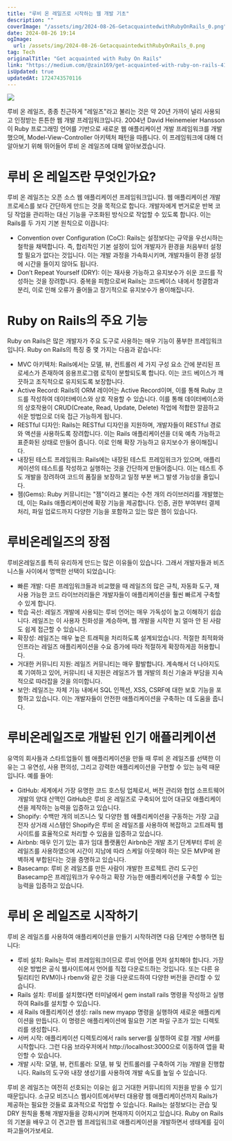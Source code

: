 ```yaml
---
title: "루비 온 레일즈로 시작하는 웹 개발 기초"
description: ""
coverImage: "/assets/img/2024-08-26-GetacquaintedwithRubyOnRails_0.png"
date: 2024-08-26 19:14
ogImage: 
  url: /assets/img/2024-08-26-GetacquaintedwithRubyOnRails_0.png
tag: Tech
originalTitle: "Get acquainted with Ruby On Rails"
link: "https://medium.com/@zain169/get-acquainted-with-ruby-on-rails-417c4494e45f"
isUpdated: true
updatedAt: 1724743570116
---
```



<img src="/assets/img/2024-08-26-GetacquaintedwithRubyOnRails_0.png" />

루비 온 레일즈, 종종 친근하게 "레일즈"라고 불리는 것은 약 20년 가까이 널리 사용되고 인정받는 튼튼한 웹 개발 프레임워크입니다. 2004년 David Heinemeier Hansson이 Ruby 프로그래밍 언어를 기반으로 새로운 웹 애플리케이션 개발 프레임워크를 개발했으며, Model-View-Controller 아키텍처 패턴을 따릅니다. 이 프레임워크에 대해 더 알아보기 위해 뛰어들어 루비 온 레일즈에 대해 알아보겠습니다.

# 루비 온 레일즈란 무엇인가요?

루비 온 레일즈는 오픈 소스 웹 애플리케이션 프레임워크입니다. 웹 애플리케이션 개발 프로세스를 보다 간단하게 만드는 것을 목적으로 합니다. 개발자에게 번거로운 반복 코딩 작업을 관리하는 대신 기능을 구조화된 방식으로 작업할 수 있도록 합니다. 이는 Rails를 두 가지 기본 원칙으로 이끕니다:

<div class="content-ad"></div>

- Convention over Configuration (CoC): Rails는 설정보다는 규약을 우선시하는 철학을 채택합니다. 즉, 합리적인 기본 설정이 있어 개발자가 환경을 처음부터 설정할 필요가 없다는 것입니다. 이는 개발 과정을 가속화시키며, 개발자들이 환경 설정에 시간을 들이지 않아도 됩니다.
- Don’t Repeat Yourself (DRY): 이는 재사용 가능하고 유지보수가 쉬운 코드를 작성하는 것을 장려합니다. 중복을 피함으로써 Rails는 코드베이스 내에서 청결함과 분리, 이로 인해 오류가 줄어들고 장기적으로 유지보수가 용이해집니다.

# Ruby on Rails의 주요 기능

Ruby on Rails은 많은 개발자가 주요 도구로 사용하는 매우 기능이 풍부한 프레임워크입니다. Ruby on Rails의 특징 중 몇 가지는 다음과 같습니다:

- MVC 아키텍처: Rails에서는 모델, 뷰, 컨트롤러 세 가지 구성 요소 간에 분리된 프로세스가 존재하여 응용프로그램 로직이 분할되도록 합니다. 이는 코드 베이스가 깨끗하고 조직적으로 유지되도록 보장합니다.
- Active Record: Rails의 ORM 레이어는 Active Record이며, 이를 통해 Ruby 코드를 작성하여 데이터베이스와 상호 작용할 수 있습니다. 이를 통해 데이터베이스와의 상호작용이 CRUD(Create, Read, Update, Delete) 작업에 적합한 깔끔하고 쉬운 방법으로 더욱 접근 가능하게 됩니다.
- RESTful 디자인: Rails는 RESTful 디자인을 지원하며, 개발자들이 RESTful 경로와 액션을 사용하도록 장려합니다. 이는 Rails 애플리케이션을 더욱 예측 가능하고 표준화된 상태로 만들어 줍니다. 이로 인해 확장 가능하고 유지보수가 용이해집니다.
- 내장된 테스트 프레임워크: Rails에는 내장된 테스트 프레임워크가 있으며, 애플리케이션의 테스트를 작성하고 실행하는 것을 간단하게 만들어줍니다. 이는 테스트 주도 개발을 장려하여 코드의 품질을 보장하고 일정 부분 버그 발생 가능성을 줄입니다.
- 젬(Gems): Ruby 커뮤니티는 "젬"이라고 불리는 수천 개의 라이브러리를 개발했는데, 이는 Rails 애플리케이션에 확장 기능을 제공합니다. 인증, 권한 부여부터 결제 처리, 파일 업로드까지 다양한 기능을 포함하고 있는 많은 젬이 있습니다.

<div class="content-ad"></div>

# 루비온레일즈의 장점

루비온레일즈를 특히 유리하게 만드는 많은 이유들이 있습니다. 그래서 개발자들과 비즈니스들 사이에서 명백한 선택이 되었습니다:

- 빠른 개발: 다른 프레임워크들과 비교했을 때 레일즈의 많은 규칙, 자동화 도구, 재사용 가능한 코드 라이브러리들은 개발자들이 애플리케이션을 훨씬 빠르게 구축할 수 있게 합니다.
- 학습 곡선: 레일즈 개발에 사용되는 루비 언어는 매우 가독성이 높고 이해하기 쉽습니다. 레일즈는 이 사용자 친화성을 계승하며, 웹 개발을 시작한 지 얼마 안 된 사람도 쉽게 접근할 수 있습니다.
- 확장성: 레일즈는 매우 높은 트래픽을 처리하도록 설계되었습니다. 적절한 최적화와 인프라는 레일즈 애플리케이션을 수요 증가에 따라 적절하게 확장하게끔 허용합니다.
- 거대한 커뮤니티 지원: 레일즈 커뮤니티는 매우 활발합니다. 계속해서 더 나아지도록 기여하고 있어, 커뮤니티 내 지원은 레일즈가 웹 개발의 최신 기술과 부담을 지속적으로 따라잡을 것을 의미합니다.
- 보안: 레일즈는 자체 기능 내에서 SQL 인젝션, XSS, CSRF에 대한 보호 기능을 포함하고 있습니다. 이는 개발자들이 안전한 애플리케이션을 구축하는 데 도움을 줍니다.

# 루비온레일즈로 개발된 인기 애플리케이션

<div class="content-ad"></div>

유역의 회사들과 스타트업들이 웹 애플리케이션을 만들 때 루비 온 레일즈를 선택한 이유는 그 유연성, 사용 편의성, 그리고 강력한 애플리케이션을 구현할 수 있는 능력 때문입니다. 예를 들어:

- GitHub: 세계에서 가장 유명한 코드 호스팅 업체로서, 버전 관리와 협업 소프트웨어 개발의 양대 산맥인 GitHub은 루비 온 레일즈로 구축되어 있어 대규모 애플리케이션을 제작하는 능력을 입증하고 있습니다.
- Shopify: 수백만 개의 비즈니스 및 다양한 웹 애플리케이션을 구동하는 가장 고급 전자 상거래 시스템인 Shopify은 루비 온 레일즈를 사용하여 복잡하고 고트래픽 웹사이트를 효율적으로 처리할 수 있음을 입증하고 있습니다.
- Airbnb: 매우 인기 있는 휴가 임대 플랫폼인 Airbnb은 개발 초기 단계부터 루비 온 레일즈를 사용하였으며 시간이 지남에 따라 스케일 아웃해야 하는 모든 MVP에 완벽하게 부합된다는 것을 증명하고 있습니다.
- Basecamp: 루비 온 레일즈를 만든 사람이 개발한 프로젝트 관리 도구인 Basecamp은 프레임워크가 우수하고 확장 가능한 애플리케이션을 구축할 수 있는 능력을 입증하고 있습니다.

# 루비 온 레일즈로 시작하기

루비 온 레일즈를 사용하여 애플리케이션을 만들기 시작하려면 다음 단계만 수행하면 됩니다:

<div class="content-ad"></div>

- 루비 설치: Rails는 루비 프레임워크이므로 루비 언어를 먼저 설치해야 합니다. 가장 쉬운 방법은 공식 웹사이트에서 언어를 직접 다운로드하는 것입니다. 또는 다른 유틸리티인 RVM이나 rbenv와 같은 것을 다운로드하여 다양한 버전을 관리할 수 있습니다.
- Rails 설치: 루비를 설치했다면 터미널에서 gem install rails 명령을 작성하고 실행하여 Rails를 설치할 수 있습니다.
- 새 Rails 애플리케이션 생성: rails new myapp 명령을 실행하여 새로운 애플리케이션을 만듭니다. 이 명령은 애플리케이션에 필요한 기본 파일 구조가 있는 디렉토리를 생성합니다.
- 서버 시작: 애플리케이션 디렉토리에서 rails server를 실행하여 로컬 개발 서버를 시작합니다. 그런 다음 브라우저에서 http://localhost:3000으로 이동하여 앱을 확인할 수 있습니다.
- 개발 시작: 모델, 뷰, 컨트롤러: 모델, 뷰 및 컨트롤러를 구축하여 기능 개발을 진행합니다. Rails의 도구와 내장 생성기를 사용하여 개발 속도를 높일 수 있습니다.

루비 온 레일즈는 여전히 선호되는 이유는 쉽고 거대한 커뮤니티의 지원을 받을 수 있기 때문입니다. 소규모 비즈니스 웹사이트에서부터 대용량 웹 애플리케이션까지 Rails가 제공하는 필요한 것들로 효과적으로 작업할 수 있습니다. Rails는 설정보다는 관습 및 DRY 원칙을 통해 개발자들을 강화시키며 현재까지 이어지고 있습니다. Ruby on Rails의 기본을 배우고 이 견고한 웹 프레임워크로 애플리케이션을 개발하면서 생태계를 깊이 파고들어가보세요.